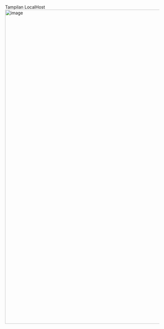 Tampilan LocalHost
<img width="1919" height="1025" alt="image" src="https://github.com/user-attachments/assets/40c03b1a-aae6-4186-8318-536d74bfd99d" />

